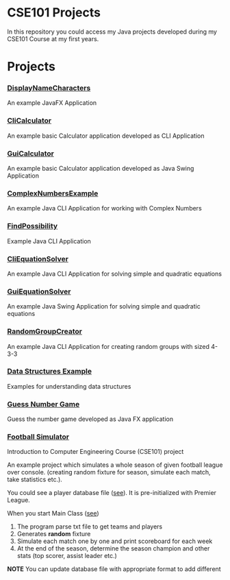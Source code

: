 # CSE101 Projects
In this repository you could access my Java projects developed during my CSE101 Course at my first years.

# Projects
### [DisplayNameCharacters](./src/main/java/com/maemresen/hobbyprojects/DisplayNameCharacters.java)
An example JavaFX Application

### [CliCalculator](./src/main/java/com/maemresen/hobbyprojects/CliCalculator.java)
An example basic Calculator application developed as CLI Application

### [GuiCalculator](./src/main/java/com/maemresen/hobbyprojects/GuiCalculator.java)
An example basic Calculator application developed as Java Swing Application

### [ComplexNumbersExample](./src/main/java/com/maemresen/hobbyprojects/ComplexNumbersExample.java)
An example Java CLI Application for working with Complex Numbers

### [FindPossibility](./src/main/java/com/maemresen/hobbyprojects/FindPossibility.java)
Example Java CLI Application

### [CliEquationSolver](./src/main/java/com/maemresen/hobbyprojects/CliEquationSolver.java)
An example Java CLI Application for solving simple and quadratic equations

### [GuiEquationSolver](./src/main/java/com/maemresen/hobbyprojects/GuiEquationSolver.java)
An example Java Swing Application for solving simple and quadratic equations

### [RandomGroupCreator](./src/main/java/com/maemresen/hobbyprojects/RandomGroupCreator.java)
An example Java CLI Application for creating random groups with sized 4-3-3

### [Data Structures Example](./src/main/java/com/maemresen/hobbyprojects/data/structures/examples)
Examples for understanding data structures

### [Guess Number Game](./src/main/java/com/maemresen/hobbyprojects/guessnumbergame)
Guess the number game developed as Java FX application

### [Football Simulator](./src/main/java/com/maemresen/hobbyprojects/footballsim)
Introduction to Computer Engineering Course (CSE101) project

An example project which simulates a whole season of given football league over console.
(creating random fixture for season, simulate each match, take statistics etc.).

You could see a player database file ([see](./src/main/resources/players_db.txt)).
It is pre-initialized with Premier League.

When you start Main Class ([see](./src/main/java/com/maemresen/footballsim/LeagueSimulator.java))
1. The program parse txt file to get teams and players
2. Generates **random** fixture
3. Simulate each match one by one and print scoreboard for each week
4. At the end of the season, determine the season champion and other stats (top scorer, assist leader etc.)

**NOTE** You can update database file with appropriate format to add different